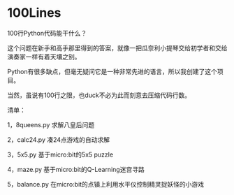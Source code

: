 # 100Lines

100行Python代码能干什么？

这个问题在新手和高手那里得到的答案，就像一把瓜奈利小提琴交给初学者和交给演奏家一样有着天壤之别。

Python有很多缺点，但毫无疑问它是一种非常先进的语言，所以我创建了这个项目。

当然，虽说有100行之限，也duck不必为此而刻意去压缩代码行数。

清单：

1，8queens.py  求解八皇后问题

2，calc24.py   凑24点游戏的自动求解

3，5x5.py      基于micro:bit的5x5 puzzle

4，maze.py     基于micro:bit的Q-Learning迷宫寻路

5，balance.py  在micro:bit的点镇上利用水平仪控制精灵捉妖怪的小游戏

